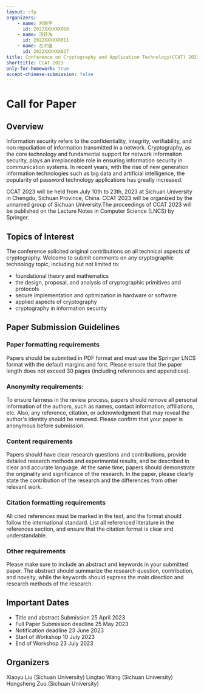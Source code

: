 ```yaml
---
layout: cfp
organizers:
    - name: 刘晓宇
      id: 2022XXXXXX068
    - name: 汪铃淘
      id: 2022XXXXXX011
    - name: 左洪盛
      id: 2022XXXXXX027
title: Conference on Cryptography and Application Technology(CCAT) 2023
shorttitle: CCAT 2023
only-for-homework: true
accept-chinese-submission: false
---
```


# Call for Paper

## Overview

Information security refers to the confidentiality, integrity, verifiability, and non repudiation of information transmitted in a network. Cryptography, as the core technology and fundamental support for network information security, plays an irreplaceable role in ensuring information security in communication systems. In recent years, with the rise of new generation information technologies such as big data and artificial intelligence, the popularity of password technology applications has greatly increased.

CCAT 2023 will be held from July 10th to 23th, 2023 at Sichuan University in Chengdu, Sichuan Province, China. CCAT 2023 will be organized by the unnamed group of Sichuan University.The proceedings of CCAT 2023 will be published on the Lecture Notes in Computer Science (LNCS) by Springer.

## Topics of Interest

The conference solicited original contributions on all technical aspects of cryptography. Welcome to submit comments on any cryptographic technology topic, including but not limited to:

*   foundational theory and mathematics
*   the design, proposal, and analysis of cryptographic primitives and protocols
*   secure implementation and optimization in hardware or software
*   applied aspects of cryptography
*   cryptography in information security

## Paper Submission Guidelines

### Paper formatting requirements

Papers should be submitted in PDF format and must use the Springer LNCS format with the default margins and font. Please ensure that the paper length does not exceed 30 pages (including references and appendices).

### Anonymity requirements:

To ensure fairness in the review process, papers should remove all personal information of the authors, such as names, contact information, affiliations, etc. Also, any reference, citation, or acknowledgment that may reveal the author's identity should be removed. Please confirm that your paper is anonymous before submission.

### Content requirements

Papers should have clear research questions and contributions, provide detailed research methods and experimental results, and be described in clear and accurate language. At the same time, papers should demonstrate the originality and significance of the research. In the paper, please clearly state the contribution of the research and the differences from other relevant work.

### Citation formatting requirements

All cited references must be marked in the text, and the format should follow the international standard. List all referenced literature in the references section, and ensure that the citation format is clear and understandable.

### Other requirements

Please make sure to include an abstract and keywords in your submitted paper. The abstract should summarize the research question, contribution, and novelty, while the keywords should express the main direction and research methods of the research.

## Important Dates

*   Title and abstract Submission 25 April 2023
*   Full Paper Submission deadline 25 May 2023
*   Notification deadline 23 June 2023
*   Start of Workshop 10 July 2023
*   End of Workshop 23 July 2023

## Organizers

Xiaoyu Liu (Sichuan University)
Lingtao Wang (Sichuan University)
Hongsheng Zuo (Sichuan University)
